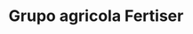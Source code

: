 ---
title: "Grupo agricola Fertiser"
url: /san-miguel-balderas/grupo-agricola-fertiser/
shop: agraria
---